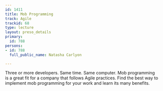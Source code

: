 ```yaml
---
id: 1411
title: Mob Programming
track: Agile
trackid: 68
type: lecture
layout: preso_details
primary:
  id: 788
persons:
- id: 788
  full_public_name: Natasha Carlyon

---
```

Three or more developers. Same time. Same computer. Mob programming is a great fit for a company that follows Agile practices. Find the best way to implement mob programming for your work and learn its many benefits.